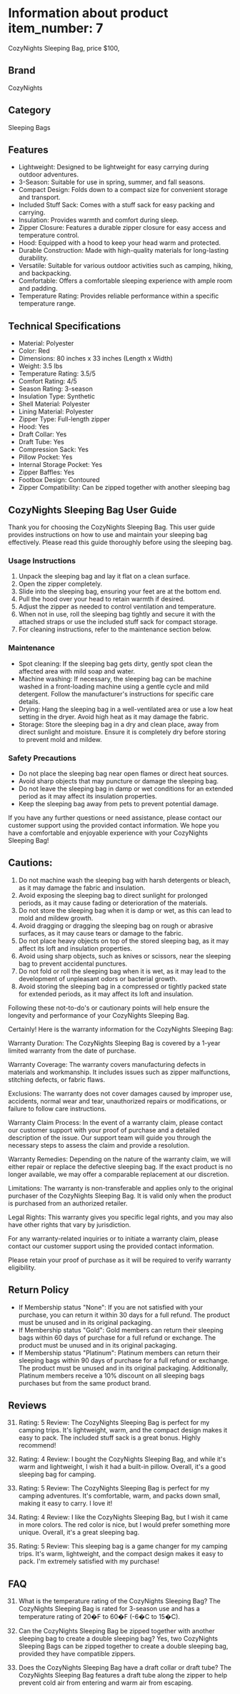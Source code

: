 # Information about product item_number: 7
CozyNights Sleeping Bag, price $100,

## Brand
CozyNights

## Category
Sleeping Bags

## Features
- Lightweight: Designed to be lightweight for easy carrying during outdoor adventures.
- 3-Season: Suitable for use in spring, summer, and fall seasons.
- Compact Design: Folds down to a compact size for convenient storage and transport.
- Included Stuff Sack: Comes with a stuff sack for easy packing and carrying.
- Insulation: Provides warmth and comfort during sleep.
- Zipper Closure: Features a durable zipper closure for easy access and temperature control.
- Hood: Equipped with a hood to keep your head warm and protected.
- Durable Construction: Made with high-quality materials for long-lasting durability.
- Versatile: Suitable for various outdoor activities such as camping, hiking, and backpacking.
- Comfortable: Offers a comfortable sleeping experience with ample room and padding.
- Temperature Rating: Provides reliable performance within a specific temperature range.

## Technical Specifications
- Material: Polyester
- Color: Red
- Dimensions: 80 inches x 33 inches (Length x Width)
- Weight: 3.5 lbs
- Temperature Rating: 3.5/5
- Comfort Rating: 4/5
- Season Rating: 3-season
- Insulation Type: Synthetic
- Shell Material: Polyester
- Lining Material: Polyester
- Zipper Type: Full-length zipper
- Hood: Yes
- Draft Collar: Yes
- Draft Tube: Yes
- Compression Sack: Yes
- Pillow Pocket: Yes
- Internal Storage Pocket: Yes
- Zipper Baffles: Yes
- Footbox Design: Contoured
- Zipper Compatibility: Can be zipped together with another sleeping bag

## CozyNights Sleeping Bag User Guide

Thank you for choosing the CozyNights Sleeping Bag. This user guide provides instructions on how to use and maintain your sleeping bag effectively. Please read this guide thoroughly before using the sleeping bag.

### Usage Instructions

1. Unpack the sleeping bag and lay it flat on a clean surface.
2. Open the zipper completely.
3. Slide into the sleeping bag, ensuring your feet are at the bottom end.
4. Pull the hood over your head to retain warmth if desired.
5. Adjust the zipper as needed to control ventilation and temperature.
6. When not in use, roll the sleeping bag tightly and secure it with the attached straps or use the included stuff sack for compact storage.
7. For cleaning instructions, refer to the maintenance section below.

### Maintenance

- Spot cleaning: If the sleeping bag gets dirty, gently spot clean the affected area with mild soap and water.
- Machine washing: If necessary, the sleeping bag can be machine washed in a front-loading machine using a gentle cycle and mild detergent. Follow the manufacturer's instructions for specific care details.
- Drying: Hang the sleeping bag in a well-ventilated area or use a low heat setting in the dryer. Avoid high heat as it may damage the fabric.
- Storage: Store the sleeping bag in a dry and clean place, away from direct sunlight and moisture. Ensure it is completely dry before storing to prevent mold and mildew.

### Safety Precautions

- Do not place the sleeping bag near open flames or direct heat sources.
- Avoid sharp objects that may puncture or damage the sleeping bag.
- Do not leave the sleeping bag in damp or wet conditions for an extended period as it may affect its insulation properties.
- Keep the sleeping bag away from pets to prevent potential damage.

If you have any further questions or need assistance, please contact our customer support using the provided contact information.
We hope you have a comfortable and enjoyable experience with your CozyNights Sleeping Bag!

## Cautions:
1. Do not machine wash the sleeping bag with harsh detergents or bleach, as it may damage the fabric and insulation.
2. Avoid exposing the sleeping bag to direct sunlight for prolonged periods, as it may cause fading or deterioration of the materials.
3. Do not store the sleeping bag when it is damp or wet, as this can lead to mold and mildew growth.
4. Avoid dragging or dragging the sleeping bag on rough or abrasive surfaces, as it may cause tears or damage to the fabric.
5. Do not place heavy objects on top of the stored sleeping bag, as it may affect its loft and insulation properties.
6. Avoid using sharp objects, such as knives or scissors, near the sleeping bag to prevent accidental punctures.
7. Do not fold or roll the sleeping bag when it is wet, as it may lead to the development of unpleasant odors or bacterial growth.
8. Avoid storing the sleeping bag in a compressed or tightly packed state for extended periods, as it may affect its loft and insulation.

Following these not-to-do's or cautionary points will help ensure the longevity and performance of your CozyNights Sleeping Bag.

Certainly! Here is the warranty information for the CozyNights Sleeping Bag:

Warranty Duration: The CozyNights Sleeping Bag is covered by a 1-year limited warranty from the date of purchase.

Warranty Coverage: The warranty covers manufacturing defects in materials and workmanship. It includes issues such as zipper malfunctions, stitching defects, or fabric flaws.

Exclusions: The warranty does not cover damages caused by improper use, accidents, normal wear and tear, unauthorized repairs or modifications, or failure to follow care instructions.

Warranty Claim Process: In the event of a warranty claim, please contact our customer support with your proof of purchase and a detailed description of the issue. Our support team will guide you through the necessary steps to assess the claim and provide a resolution.

Warranty Remedies: Depending on the nature of the warranty claim, we will either repair or replace the defective sleeping bag. If the exact product is no longer available, we may offer a comparable replacement at our discretion.

Limitations: The warranty is non-transferable and applies only to the original purchaser of the CozyNights Sleeping Bag. It is valid only when the product is purchased from an authorized retailer.

Legal Rights: This warranty gives you specific legal rights, and you may also have other rights that vary by jurisdiction.

For any warranty-related inquiries or to initiate a warranty claim, please contact our customer support using the provided contact information.

Please retain your proof of purchase as it will be required to verify warranty eligibility.

## Return Policy
- If Membership status "None":	If you are not satisfied with your purchase, you can return it within 30 days for a full refund. The product must be unused and in its original packaging.
- If Membership status "Gold":	Gold members can return their sleeping bags within 60 days of purchase for a full refund or exchange. The product must be unused and in its original packaging.
- If Membership status "Platinum":	Platinum members can return their sleeping bags within 90 days of purchase for a full refund or exchange. The product must be unused and in its original packaging. Additionally, Platinum members receive a 10% discount on all sleeping bags purchases but from the same product brand.

## Reviews
31) Rating: 5
   Review: The CozyNights Sleeping Bag is perfect for my camping trips. It's lightweight, warm, and the compact design makes it easy to pack. The included stuff sack is a great bonus. Highly recommend!

32) Rating: 4
   Review: I bought the CozyNights Sleeping Bag, and while it's warm and lightweight, I wish it had a built-in pillow. Overall, it's a good sleeping bag for camping.

33) Rating: 5
   Review: The CozyNights Sleeping Bag is perfect for my camping adventures. It's comfortable, warm, and packs down small, making it easy to carry. I love it!

34) Rating: 4
   Review: I like the CozyNights Sleeping Bag, but I wish it came in more colors. The red color is nice, but I would prefer something more unique. Overall, it's a great sleeping bag.

35) Rating: 5
   Review: This sleeping bag is a game changer for my camping trips. It's warm, lightweight, and the compact design makes it easy to pack. I'm extremely satisfied with my purchase!

## FAQ
31) What is the temperature rating of the CozyNights Sleeping Bag?
   The CozyNights Sleeping Bag is rated for 3-season use and has a temperature rating of 20�F to 60�F (-6�C to 15�C).

32) Can the CozyNights Sleeping Bag be zipped together with another sleeping bag to create a double sleeping bag?
   Yes, two CozyNights Sleeping Bags can be zipped together to create a double sleeping bag, provided they have compatible zippers.

33) Does the CozyNights Sleeping Bag have a draft collar or draft tube?
   The CozyNights Sleeping Bag features a draft tube along the zipper to help prevent cold air from entering and warm air from escaping.
